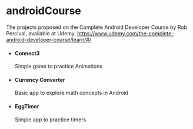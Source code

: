 # androidCourse
The projects proposed on the Complete Android Developer Course by Rob Percival, available at Udemy.
https://www.udemy.com/the-complete-android-developer-course/learn/#/

<ul>
  <li><h4>Connect3</h4></li>
    <p>Simple game to practice Animations</p>
  <li><h4>Currency Converter</h4></li>
    <p>Basic app to explore math concepts in Android</p>
  <li><h4>EggTimer</h4></li>
    <p>Simple app to practice timers</p>
</ul>
